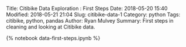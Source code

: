 Title: Citibike Data Exploration : First Steps
Date: 2018-05-20 15:40
Modified: 2018-05-21 21:04
Slug: citibike-data-1
Category: python
Tags: citibike, python, pandas
Author: Ryan Mulvey
Summary: First steps in cleaning and looking at Citibike data.


{% notebook data-first-steps.ipynb %}